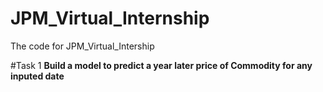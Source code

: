 # JPM_Virtual_Internship
The code for JPM_Virtual_Intership


#Task 1
**Build a model to predict a year later price of Commodity for any inputed date**
